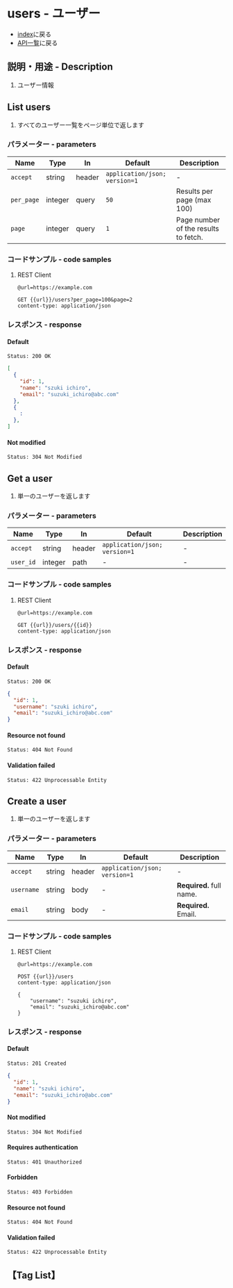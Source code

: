 # users - ユーザー
- [index](/)に戻る
- [API一覧](../list_api.md)に戻る

## 説明・用途 - Description
1. ユーザー情報

## List users
1. すべてのユーザー一覧をページ単位で返します

<ApiUrl method="get" url="/users/" />

### パラメーター - parameters

| Name       | Type    | In     | Default                       | Description                          |
| ---------- | ------- | ------ | ----------------------------- | ------------------------------------ |
| `accept`   | string  | header | `application/json; version=1` | -                                    |
| `per_page` | integer | query  | `50`                          | Results per page (max 100)           |
| `page`     | integer | query  | `1`                           | Page number of the results to fetch. |

### コードサンプル - code samples
1. REST Client
    ```
    @url=https://example.com

    GET {{url}}/users?per_page=100&page=2
    content-type: application/json
    ```

### レスポンス - response
#### Default
```
Status: 200 OK
```

```json
[
  {
    "id": 1,
    "name": "szuki ichiro",
    "email": "suzuki_ichiro@abc.com"
  },
  {
    :
  },
]
```

#### Not modified
```
Status: 304 Not Modified
```

## Get a user
1. 単一のユーザーを返します

<ApiUrl method="get" url="/users/{id}" />

### パラメーター - parameters

| Name      | Type    | In     | Default                       | Description |
| --------- | ------- | ------ | ----------------------------- | ----------- |
| `accept`  | string  | header | `application/json; version=1` | -           |
| `user_id` | integer | path   | -                             | -           |

### コードサンプル - code samples
1. REST Client
    ```
    @url=https://example.com

    GET {{url}}/users/{{id}}
    content-type: application/json
    ```

### レスポンス - response
#### Default
```
Status: 200 OK
```

```json
{
  "id": 1,
  "username": "szuki ichiro",
  "email": "suzuki_ichiro@abc.com"
}
```

#### Resource not found
```
Status: 404 Not Found
```

#### Validation failed
```
Status: 422 Unprocessable Entity
```

## Create a user
1. 単一のユーザーを返します

<ApiUrl method="post" url="/users/" />

### パラメーター - parameters

| Name       | Type   | In     | Default                       | Description              |
| ---------- | ------ | ------ | ----------------------------- | ------------------------ |
| `accept`   | string | header | `application/json; version=1` | -                        |
| `username` | string | body   | -                             | **Required.** full name. |
| `email`    | string | body   | -                             | **Required.** Email.     |

### コードサンプル - code samples
1. REST Client
    ```
    @url=https://example.com

    POST {{url}}/users
    content-type: application/json

    {
        "username": "suzuki ichiro",
        "email": "suzuki_ichiro@abc.com"
    }
    ```

### レスポンス - response
#### Default
```
Status: 201 Created
```

```json
{
  "id": 1,
  "name": "szuki ichiro",
  "email": "suzuki_ichiro@abc.com"
}
```

#### Not modified
```
Status: 304 Not Modified
```

#### Requires authentication
```
Status: 401 Unauthorized
```

#### Forbidden
```
Status: 403 Forbidden
```

#### Resource not found
```
Status: 404 Not Found
```

#### Validation failed
```
Status: 422 Unprocessable Entity
```

## 【Tag List】
<TagList />
